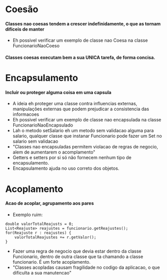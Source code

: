 # Coesão

#### Classes nao coesas tendem a crescer indefinidamente, o que as tornam dificeis de manter
- Eh possivel verificar um exemplo de classe nao Coesa na classe FuncionarioNaoCoeso

#### Classes coesas executam bem a sua UNICA tarefa, de forma concisa.

# Encapsulamento

#### Incluir ou proteger alguma coisa em uma capsula
- A ideia eh proteger uma classe contra influencias externas, manipulações externas que podem prejudicar a consistencia das informacoes
- Eh possivel verificar um exemplo de classe nao encapsulada na classe FuncionarioNaoEncapsulado
- Lah o metodo setSalario eh um metodo sem validacao alguma para salario, qualquer classe que instanar Funcionario pode fazer um Set no salario sem validacao
- "Classes nao encapsuladas permitem violacao de regras de negocio, alem de aumentarem o acomplamento"
- Getters e setters por si só não fornecem nenhum tipo de encapsulamento.
- Encapsulamento ajuda no uso correto dos objetos.

# Acoplamento

#### Acao de acoplar, agrupamento aos pares
- Exemplo ruim:
```
double valorTotalReajusts = 0;
List<Reajuste> reajustes = funcionario.getReajustes();
for(Reajuste r : reajustes) {
    valorTotalReajustes += r.getValor();
}
```
- Fazer uma regra de negocio que devia estar dentro da classe Funcionario, dentro de outra classe que ta chamando a classe funcionario. É um forte acoplamento.
- "Classes acopladas causam fragilidade no codigo da aplicacao, o que dificulta a sua manutencao"

